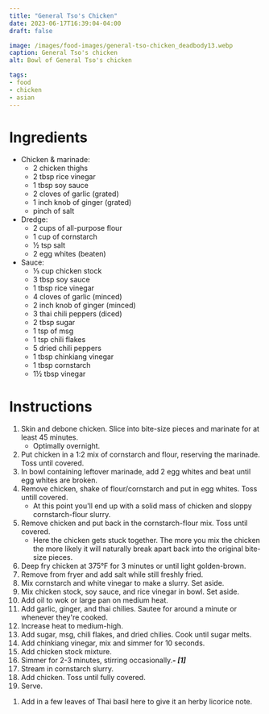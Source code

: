 ```yaml
---
title: "General Tso's Chicken"
date: 2023-06-17T16:39:04-04:00
draft: false

image: /images/food-images/general-tso-chicken_deadbody13.webp
caption: General Tso's chicken
alt: Bowl of General Tso's chicken

tags:
- food
- chicken
- asian
---
```


# Ingredients
- Chicken & marinade:
    - 2 chicken thighs
    - 2 tbsp rice vinegar
    - 1 tbsp soy sauce
    - 2 cloves of garlic (grated)
    - 1 inch knob of ginger (grated)
    - pinch of salt
- Dredge:
    - 2 cups of all-purpose flour
    - 1 cup of cornstarch
    - &frac12; tsp salt
    - 2 egg whites (beaten)
- Sauce:
    - &frac13; cup chicken stock
    - 3 tbsp soy sauce
    - 1 tbsp rice vinegar
    - 4 cloves of garlic (minced)
    - 2 inch knob of ginger (minced)
    - 3 thai chili peppers (diced)
    - 2 tbsp sugar
    - 1 tsp of msg
    - 1 tsp chili flakes
    - 5 dried chili peppers
    - 1 tbsp chinkiang vinegar
    - 1 tbsp cornstarch
    - 1&frac12; tbsp vinegar

# Instructions
1. Skin and debone chicken. Slice into bite-size pieces and marinate for at least 45 minutes.
    - Optimally overnight.
1. Put chicken in a 1:2 mix of cornstarch and flour, reserving the marinade. Toss until covered.
1. In bowl containing leftover marinade, add 2 egg whites and beat until egg whites are broken.
1. Remove chicken, shake of flour/cornstarch and put in egg whites. Toss untill covered.
    - At this point you'll end up with a solid mass of chicken and sloppy cornstarch-flour slurry.
1. Remove chicken and put back in the cornstarch-flour mix. Toss until covered.
    - Here the chicken gets stuck together. The more you mix the chicken the more likely it will naturally break apart back into the original bite-size pieces.
1. Deep fry chicken at 375°F for 3 minutes or until light golden-brown.
1. Remove from fryer and add salt while still freshly fried.
1. Mix cornstarch and white vinegar to make a slurry. Set aside.
1. Mix chicken stock, soy sauce, and rice vinegar in bowl. Set aside.
1. Add oil to wok or large pan on medium heat.
1. Add garlic, ginger, and thai chilies. Sautee for around a minute or whenever they're cooked.
1. Increase heat to medium-high.
1. Add sugar, msg, chili flakes, and dried chilies. Cook until sugar melts.
1. Add chinkiang vinegar, mix and simmer for 10 seconds.
1. Add chicken stock mixture.
1. Simmer for 2-3 minutes, stirring occasionally.***- [1]***
1. Stream in cornstarch slurry.
1. Add chicken. Toss until fully covered.
1. Serve.

<div class="footnotes">

1. Add in a few leaves of Thai basil here to give it an herby licorice note.

</div>
